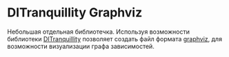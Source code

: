 # DITranquillity Graphviz
Небольшая отдельная библиотечка. Используя возможности библиотеки [DITranquillity](https://github.com/ivlevAstef/DITranquillity) позволяет создать файл формата [graphviz](https://graphviz.org/about/), для возможности визуализации графа зависимостей.
